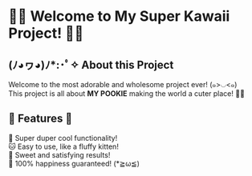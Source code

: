 # 🎀🌟 Welcome to My Super Kawaii Project! 🌟🎀  

## (ﾉ◕ヮ◕)ﾉ*:･ﾟ✧ About this Project  
Welcome to the most adorable and wholesome project ever! (๑>◡<๑)  
This project is all about **MY POOKIE** making the world a cuter place! 🐰💖  

## 💖 Features 💖  
🌸 Super duper cool functionality!  
🐱 Easy to use, like a fluffy kitten!  
🍰 Sweet and satisfying results!  
🌈 100% happiness guaranteed! (*≧ω≦)  


